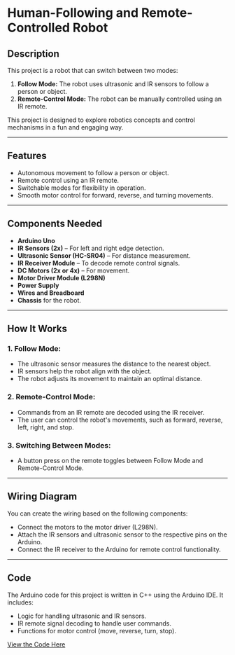 # Human-Following and Remote-Controlled Robot  

## Description  
This project is a  robot that can switch between two modes:  
1. **Follow Mode:** The robot uses ultrasonic and IR sensors to follow a person or object.  
2. **Remote-Control Mode:** The robot can be manually controlled using an IR remote.  

This project is designed to explore robotics concepts and control mechanisms in a fun and engaging way.  

---

## Features  
- Autonomous movement to follow a person or object.  
- Remote control using an IR remote.  
- Switchable modes for flexibility in operation.  
- Smooth motor control for forward, reverse, and turning movements.  

---

## Components Needed  
- **Arduino Uno**  
- **IR Sensors (2x)** – For left and right edge detection.  
- **Ultrasonic Sensor (HC-SR04)** – For distance measurement.  
- **IR Receiver Module** – To decode remote control signals.  
- **DC Motors (2x or 4x)** – For movement.  
- **Motor Driver Module (L298N)**  
- **Power Supply**   
- **Wires and Breadboard**  
- **Chassis** for the robot.  

---

## How It Works  
### 1. Follow Mode:  
- The ultrasonic sensor measures the distance to the nearest object.  
- IR sensors help the robot align with the object.  
- The robot adjusts its movement to maintain an optimal distance.  

### 2. Remote-Control Mode:  
- Commands from an IR remote are decoded using the IR receiver.  
- The user can control the robot's movements, such as forward, reverse, left, right, and stop.  

### 3. Switching Between Modes:  
- A button press on the remote toggles between Follow Mode and Remote-Control Mode.  

---

## Wiring Diagram  
You can create the wiring based on the following components:  
- Connect the motors to the motor driver (L298N).  
- Attach the IR sensors and ultrasonic sensor to the respective pins on the Arduino.  
- Connect the IR receiver to the Arduino for remote control functionality.  

---

## Code  
The Arduino code for this project is written in C++ using the Arduino IDE. It includes:  
- Logic for handling ultrasonic and IR sensors.  
- IR remote signal decoding to handle user commands.  
- Functions for motor control (move, reverse, turn, stop).  

[View the Code Here]([https://github.com/PX201/ObjectFolowingRobot/edit/main/ObjectFolowingAndRemoteControllerRobot.uni)





